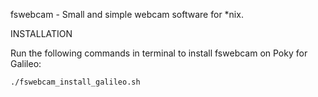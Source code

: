 
fswebcam - Small and simple webcam software for *nix.

INSTALLATION

Run the following commands in terminal to install fswebcam on Poky for Galileo:


    ./fswebcam_install_galileo.sh
